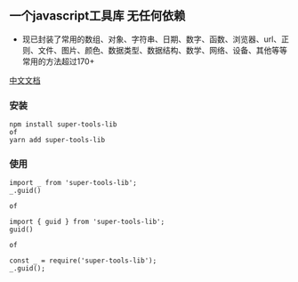 ## 一个javascript工具库 无任何依赖
- 现已封装了常用的数组、对象、字符串、日期、数字、函数、浏览器、url、正则、文件、图片、颜色、数据类型、数据结构、数学、网络、设备、其他等等常用的方法超过170+

[中文文档](https://shiluodexiaobaitu.github.io/io/super-tools-lib/)

### 安装

```
npm install super-tools-lib
of
yarn add super-tools-lib
```

### 使用

```
import _ from 'super-tools-lib';
_.guid()

of

import { guid } from 'super-tools-lib';
guid()

of

const _ = require('super-tools-lib');
_.guid();
```